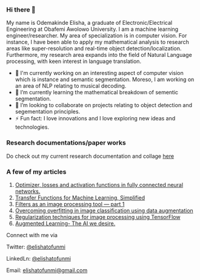 ### Hi there 👋

 My name is Odemakinde Elisha, a graduate of Electronic/Electrical Engineering at Obafemi Awolowo University. I am a machine learning engineer/researcher. My area of specialization is in computer vision. For instance, I have been able to apply my mathematical analysis to research areas like super-resolution and real-time object detection/localization. Furthermore, my research area expands into the field of Natural Language processing, with keen interest in language translation. 
 
 - 🔭 I'm currently working on an interesting aspect of computer vision which is instance and semantic segmentation. Moreso, I am working on an area of NLP relating to musical decoding.
 - 🌱 I’m currently learning the mathematical breakdown of sementic segmentation.
 - 👯 I’m looking to collaborate on projects relating to object detection and segementation principles.
 - ⚡ Fun fact: I love innovations and I love exploring new ideas and technologies.
 
### Research documentations/paper works

Do check out my current research documentation and collage [here](https://github.com/elishatofunmi/ResearchDocumentation/blob/master/README.md)
 
### A few of my articles

1. [Optimizer, losses and activation functions in fully connected neural networks.](https://medium.com/@elishatofunmi/optimizer-losses-and-activation-functions-in-fully-connected-neural-networks-e1958bc66121)
2. [Transfer Functions for Machine Learning, Simplified](https://heartbeat.fritz.ai/transfer-functions-for-machine-learning-simplified-eff2fddd133b)
3. [Filters as an image processing tool — part 1](https://medium.com/analytics-vidhya/filters-as-an-image-processing-tool-part-1-1700a925c105)
4. [Overcoming overfitting in image classification using data augmentation](https://heartbeat.fritz.ai/overcoming-overfitting-in-image-classification-using-data-augmentation-9858c5cee986)
5. [Regularization techniques for image processing using TensorFlow](https://heartbeat.fritz.ai/regularization-techniques-for-image-processing-using-tensorflow-56c5b365bc17)
6. [Augmented Learning- The AI we desire.](https://medium.com/@elishatofunmi/augmented-learning-the-ai-we-desire-4334f0058f1a)


Connect with me via

Twitter: [@elishatofunmi](https://twitter.com/Elishatofunmi)

LinkedLn: [@elishatofunmi](https://www.linkedin.com/in/elisha-odemakinde-366705150/)

Email: elishatofunmi@gmail.com


 

<!--
**elishatofunmi/elishatofunmi** is a ✨ _special_ ✨ repository because its `README.md` (this file) appears on your GitHub profile.



Here are some ideas to get you started:

- 🔭 I’m currently working on ...
- 🌱 I’m currently learning ...
- 👯 I’m looking to collaborate on ...
- 🤔 I’m looking for help with ...
- 💬 Ask me about ...
- 📫 How to reach me: ...
- 😄 Pronouns: ...
- ⚡ Fun fact: ...
-->
